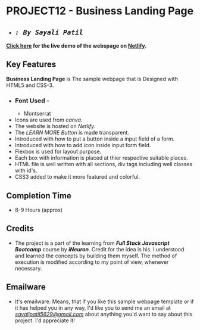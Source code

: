 # **PROJECT12 - Business Landing Page**

- ## _`: By Sayali Patil`_

**[Click here](https://business-landing-page-saya.netlify.app/) for the live demo of the webspage on [Netlify](https://www.netlify.com/).**

## Key Features

**Business Landing Page** is The sample webpage that is Designed with HTML5 and CSS-3.

- ### Font Used -
  - Montserrat
- Icons are used from _canva_.
- The website is hosted on _Netlify_.
- The _LEARN MORE Button_ is made transparent.
- Introduced with how to put a button inside a input field of a form.
- Introduced with how to add icon inside input form field.
- Flexbox is used for layout purpose.
- Each box with information is placed at thier respective suitable places.
- HTML file is well written with all sections, div tags including well classes with id's.
- CSS3 added to make it more featured and colorful.

## Completion Time

- 8-9 Hours (approx)

## Credits

- The project is a part of the learning from **_Full Stack Javascript Bootcamp_** course by **_iNeuron_**. Credit for the idea is his. I understood and learned the concepts by building them myself. The method of execution is modified according to my point of view, whenever necessary.

## Emailware

- It's emailware. Means, that if you like this sample webpage template or if it has helped you in any way, I'd like you to send me an email at *sayalipatil5629@gmail.com* about anything you'd want to say about this project. I'd appreciate it!
